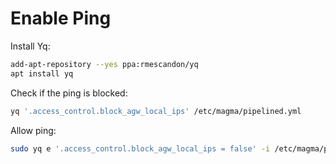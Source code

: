 # Enable Ping 

Install Yq:
```bash
add-apt-repository --yes ppa:rmescandon/yq
apt install yq
```

Check if the ping is blocked:
```bash
yq '.access_control.block_agw_local_ips' /etc/magma/pipelined.yml
```

Allow ping:
```bash
sudo yq e '.access_control.block_agw_local_ips = false' -i /etc/magma/pipelined.yml
```

